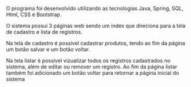 O programa foi desenvolvido utilizando as tecnologias Java, Spring, SQL, Html, CSS e Bootstrap.

O sistema possuí 3 páginas web sendo um index que direciona para a tela de cadastro e lista de registros.

Na tela de cadastro é possível cadastrar produtos, tendo ao fim da página um botão salvar e um botão voltar.

Na tela listar é possivel vizualizar todos os registros cadastrados no sistema, além de editar ou remover um registro. 
Ao fim da página listar também foi adicionado um botão voltar para retornar a página inicial do sistema

